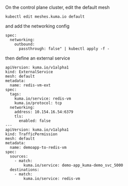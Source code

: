 
On the control plane cluster, edit the default mesh

```
kubectl edit meshes.kuma.io default
```

and add the networking config 

```
spec:
  networking:
    outbound:
      passthrough: false" | kubectl apply -f -
```

then define an external service

```
apiVersion: kuma.io/v1alpha1
kind: ExternalService
mesh: default
metadata:
  name: redis-vm-ext
spec:
  tags:
    kuma.io/service: redis-vm
    kuma.io/protocol: tcp
  networking:
    address: 10.154.16.54:6379
    tls:
      enabled: false
---
apiVersion: kuma.io/v1alpha1
kind: TrafficPermission
mesh: default
metadata:
  name: demoapp-to-redis-vm
spec:
  sources:
    - match:
        kuma.io/service: demo-app_kuma-demo_svc_5000
  destinations:
    - match:
        kuma.io/service: redis-vm
```